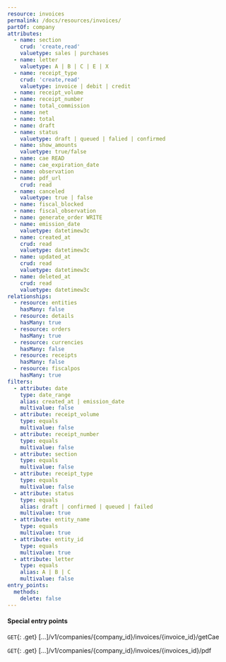 ```yaml
---
resource: invoices
permalink: /docs/resources/invoices/
partOf: company
attributes:
  - name: section
    crud: 'create,read'
    valuetype: sales | purchases
  - name: letter
    valuetype: A | B | C | E | X
  - name: receipt_type
    crud: 'create,read'
    valuetype: invoice | debit | credit
  - name: receipt_volume
  - name: receipt_number
  - name: total_commission
  - name: net
  - name: total
  - name: draft
  - name: status
    valuetype: draft | queued | falied | confirmed
  - name: show_amounts
    valuetype: true/false
  - name: cae READ
  - name: cae_expiration_date
  - name: observation
  - name: pdf_url
    crud: read
  - name: canceled
    valuetype: true | false
  - name: fiscal_blocked
  - name: fiscal_observation
  - name: generate_order WRITE
  - name: emission_date
    valuetype: datetimew3c
  - name: created_at
    crud: read
    valuetype: datetimew3c
  - name: updated_at
    crud: read
    valuetype: datetimew3c
  - name: deleted_at
    crud: read
    valuetype: datetimew3c
relationships:
  - resource: entities
    hasMany: false
  - resource: details
    hasMany: true
  - resource: orders
    hasMany: true
  - resource: currencies
    hasMany: false
  - resource: receipts
    hasMany: false
  - resource: fiscalpos
    hasMany: true
filters:
  - attribute: date
    type: date_range
    alias: created_at | emission_date
    multivalue: false
  - attribute: receipt_volume
    type: equals
    multivalue: false
  - attribute: receipt_number
    type: equals
    multivalue: false
  - attribute: section
    type: equals
    multivalue: false
  - attribute: receipt_type
    type: equals
    multivalue: false
  - attribute: status
    type: equals
    alias: draft | confirmed | queued | failed
    multivalue: true
  - attribute: entity_name
    type: equals
    multivalue: true
  - attribute: entity_id
    type: equals
    multivalue: true
  - attribute: letter
    type: equals
    alias: A | B | C
    multivalue: false
entry_points:
  methods:
    delete: false
---
```


#### Special entry points

`GET`{: .get} [...]/v1/companies/{company_id}/invoices/{invoice_id}/getCae

`GET`{: .get} [...]/v1/companies/{company_id}/invoices/{invoices_id}/pdf
